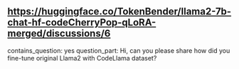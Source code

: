 ## https://huggingface.co/TokenBender/llama2-7b-chat-hf-codeCherryPop-qLoRA-merged/discussions/6

contains_question: yes
question_part: Hi, can you please share how did you fine-tune original Llama2 with CodeLlama dataset?